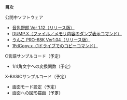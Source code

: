 **目次**

公開中ソフトウェア
- [音色野郎 Ver 1.12（リリース版）](https://github.com/HAL9000-X68k/SoundEdit)
- [DUMP.X（ファイル／メモリ内容のダンプ表示コマンド）](https://github.com/HAL9000-X68k/DUMP)
- [うんこ PRO-68K Ver1.04（リリース版）](https://github.com/HAL9000-X68k/UnkoPro68K)
- [1FdCopy.x（1ドライブでのコピーコマンド）](https://github.com/HAL9000-X68k/Tools)

C言語サンプルコード（予定）
- 1/4角文字への変換関数（予定）

X-BASICサンプルコード（予定）
- 画面モード設定（予定）
- 画面への図形描画（予定）

<!--
**HAL9000-X68k/HAL9000-X68k** is a ✨ _special_ ✨ repository because its `README.md` (this file) appears on your GitHub profile.

Here are some ideas to get you started:

- 🔭 I’m currently working on ...
- 🌱 I’m currently learning ...
- 👯 I’m looking to collaborate on ...
- 🤔 I’m looking for help with ...
- 💬 Ask me about ...
- 📫 How to reach me: ...
- 😄 Pronouns: ...
- ⚡ Fun fact: ...
-->
